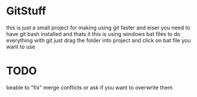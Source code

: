 # GitStuff

this is just a small project for making using git faster and eiser
you need to have git bash installed and thats it
this is using windows bat files to do everything with git
just drag the folder into project and click on bat file you want to use




# TODO
beable to "fix" merge conflicts or ask if you want to overwrite them
